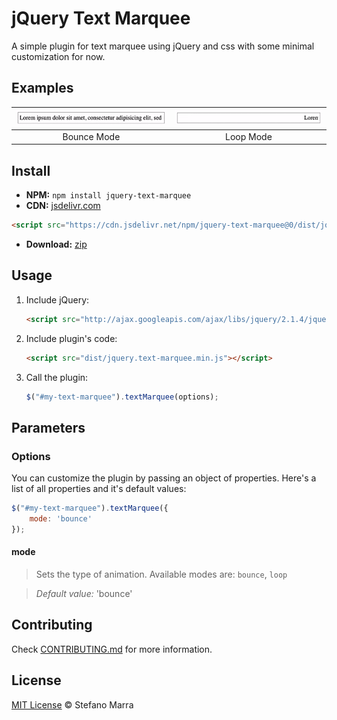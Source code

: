# jQuery Text Marquee

A simple plugin for text marquee using jQuery and css with some minimal customization for now.

## Examples

![Bounce Mode](https://raw.githubusercontent.com/stefanomarra/jquery-text-marquee/master/examples/bounce.gif) | ![Loop Mode](https://raw.githubusercontent.com/stefanomarra/jquery-text-marquee/master/examples/loop.gif)
:---: | :---: |
Bounce Mode | Loop Mode |

## Install

 - **NPM:** `npm install jquery-text-marquee`
 - **CDN:** [jsdelivr.com](https://www.jsdelivr.com/package/npm/jquery-text-marquee)
```html
<script src="https://cdn.jsdelivr.net/npm/jquery-text-marquee@0/dist/jquery.text-marquee.min.js"></script>
```
 - **Download:** [zip](https://github.com/stefanomarra/jquery-text-marquee/archive/master.zip)

## Usage

1. Include jQuery:

	```html
	<script src="http://ajax.googleapis.com/ajax/libs/jquery/2.1.4/jquery.min.js"></script>
	```

2. Include plugin's code:

	```html
	<script src="dist/jquery.text-marquee.min.js"></script>
	```


3. Call the plugin:

	```javascript
	$("#my-text-marquee").textMarquee(options);
	```

## Parameters

### Options ###

You can customize the plugin by passing an object of properties. Here's a list of all properties and it's default values:

```js
$("#my-text-marquee").textMarquee({
	mode: 'bounce'
});
```

#### mode ####

>Sets the type of animation. Available modes are: `bounce`, `loop`

>*Default value:* 'bounce'

## Contributing

Check [CONTRIBUTING.md](https://github.com/stefanomarra/jquery-text-marquee/blob/master/CONTRIBUTING.md) for more information.

## License

[MIT License](https://github.com/stefanomarra/jquery-text-marquee/blob/master/LICENSE) © Stefano Marra
